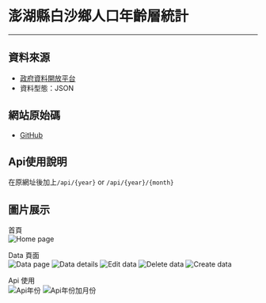 # 澎湖縣白沙鄉人口年齡層統計  

---

## 資料來源  
* [政府資料開放平台](https://data.gov.tw/dataset/113195)
* 資料型態：JSON

## 網站原始碼  
* [GitHub](https://github.com/fuanho/NKUST-109-2)

## Api使用說明  
在原網址後加上``/api/{year}`` or ``/api/{year}/{month}``

## 圖片展示

首頁  
![Home page](https://i.imgur.com/X9Vbang.png)

Data 頁面  
![Data page](https://i.imgur.com/9jq2tUi.png)
![Data details](https://i.imgur.com/t4l6N4S.png)
![Edit data](https://i.imgur.com/4VRfnyU.png)
![Delete data](https://i.imgur.com/5sbpKm0.png)
![Create data](https://i.imgur.com/hicDshV.png)

Api 使用  
![Api年份](https://i.imgur.com/2iqpZ6c.png)
![Api年份加月份](https://i.imgur.com/GPntqnn.png)

